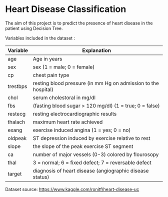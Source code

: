 # Heart Disease Classification

The aim of this project is to predict the presence of heart disease in the patient using Decision Tree.

Variables included in the dataset :

|Variable     |Explanation|
|-------------|-----------|
|age           | Age in years|
|sex           | sex (1 = male; 0 = female)|
|cp            | chest pain type|
|trestbps      | resting blood pressure (in mm Hg on admission to the hospital)|
|chol          | serum cholestoral in mg/dl|
|fbs           | (fasting blood sugar > 120 mg/dl) (1 = true; 0 = false)|
|restecg       | resting electrocardiographic results|
|thalach       | maximum heart rate achieved|
|exang         | exercise induced angina (1 = yes; 0 = no)|
|oldpeak       | ST depression induced by exercise relative to rest|
|slope         | the slope of the peak exercise ST segment|
|ca            | number of major vessels (0-3) colored by flourosopy|
|thal          | 3 = normal; 6 = fixed defect; 7 = reversable defect|
|target        | diagnosis of heart disease (angiographic disease status)|

Dataset source: <https://www.kaggle.com/ronitf/heart-disease-uc>
